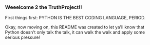 ### Weeelcome 2 the TruthProject!! ###


 First things first: PYTHON IS THE BEST CODING LANGUAGE, PERIOD.


Okay, now moving on, this README was created to let ya'll know that Python doesn't
only talk the talk, it can walk the walk and apply some serious pressure!
